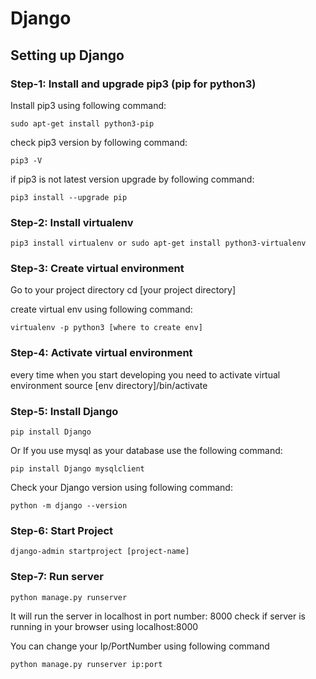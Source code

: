 # Django

## Setting up Django 

### Step-1: Install and upgrade pip3 (pip for python3)

Install pip3 using following command:

	sudo apt-get install python3-pip
	
check pip3 version by following command:

	pip3 -V 

if pip3 is not latest version upgrade by following command:

	pip3 install --upgrade pip 

### Step-2: Install virtualenv
	
	pip3 install virtualenv or sudo apt-get install python3-virtualenv

### Step-3: Create virtual environment

Go to your project directory
	cd [your project directory]

create virtual env using following command:

	virtualenv -p python3 [where to create env]

### Step-4: Activate virtual environment

every time when you start developing you need to activate virtual environment 
	source [env directory]/bin/activate

### Step-5: Install Django

	pip install Django

Or If you use mysql as your database use the following command:

	pip install Django mysqlclient

Check your Django version using following command:  
	
	python -m django --version

### Step-6: Start Project

	django-admin startproject [project-name]

### Step-7: Run server

	python manage.py runserver

It will run the server in localhost in port number: 8000
check if server is running in your browser using
	localhost:8000
 
You can change your Ip/PortNumber using following command
	
	python manage.py runserver ip:port
